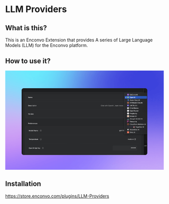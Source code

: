 # LLM Providers

## What is this?

This is an Enconvo Extension that provides A series of Large Language Models (LLM) for the Enconvo platform.

## How to use it?

![](https://raw.githubusercontent.com/Enconvo/LLM-Providers/main/metadata/Screenshot.png)

## Installation

https://store.enconvo.com/plugins/LLM-Providers
